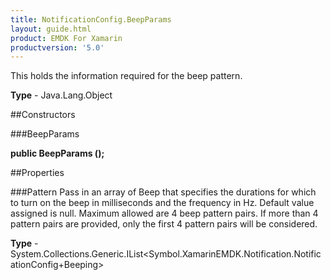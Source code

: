 ```yaml
---
title: NotificationConfig.BeepParams
layout: guide.html
product: EMDK For Xamarin 
productversion: '5.0' 
---
```

This holds the information required for the beep pattern.

**Type** - Java.Lang.Object

##Constructors

###BeepParams

**public BeepParams ();**


        

##Properties

###Pattern
Pass in an array of Beep that specifies the durations for which to turn on the beep in milliseconds and the frequency in Hz. Default value assigned is null. Maximum allowed are 4 beep pattern pairs. If more than 4 pattern pairs are provided, only the first 4 pattern pairs will be considered.

**Type** - System.Collections.Generic.IList<Symbol.XamarinEMDK.Notification.NotificationConfig+Beeping>
